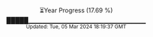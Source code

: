 <p align="center">
⏳Year Progress (17.69 %) <br>
█████▁▁▁▁▁▁▁▁▁▁▁▁▁▁▁▁▁▁▁▁▁▁▁▁▁ <br>
<sub>Updated: Tue, 05 Mar 2024 18:19:37 GMT</sub>
</p>

